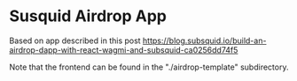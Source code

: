 # Susquid Airdrop App

Based on app described in this post https://blog.subsquid.io/build-an-airdrop-dapp-with-react-wagmi-and-subsquid-ca0256dd74f5

Note that the frontend can be found in the "./airdrop-template" subdirectory.